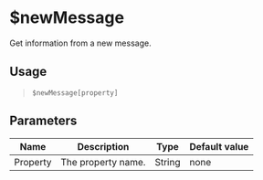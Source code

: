 # $newMessage
Get information from a new message.
## Usage
> `$newMessage[property]`
## Parameters
|   Name   |    Description     |  Type  | Default value |
|----------|--------------------|--------|---------------|
| Property | The property name. | String | none          |
